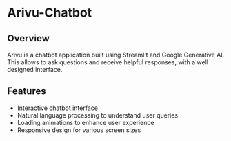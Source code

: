 # Arivu-Chatbot
## Overview
Arivu is a chatbot application built using Streamlit and Google Generative AI. This allows to ask questions and receive helpful responses, with a well designed interface.
## Features
- Interactive chatbot interface
- Natural language processing to understand user queries
- Loading animations to enhance user experience
- Responsive design for various screen sizes
